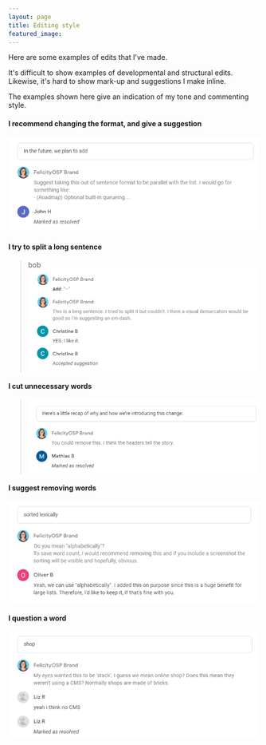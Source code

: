 ```yaml
---
layout: page
title: Editing style
featured_image: 
---
```


Here are some examples of edits that I've made. 

It's difficult to show examples of developmental and structural edits. Likewise, it's hard to show mark-up and suggestions I make inline. 

The examples shown here give an indication of my tone and commenting style.

#### I recommend changing the format, and give a suggestion

<img src="/assets/images/JH.png"/>

#### I try to split a long sentence

> bob
> <img src="/assets/images/CB.png"/>

#### I cut unnecessary words

> <img src="/assets/images/MB.png"/>

#### I suggest removing words

<img src="/assets/images/OB.png"/>

#### I question a word

<img src="/assets/images/LZ.png"/>

